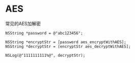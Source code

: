 # AES
常见的AES加解密

    NSString *password = @"abc123456";
    
    NSString *encryptStr = [password aes_encryptWithAES];
    NSString *decryptStr = [encryptStr aes_decryptWithAES];
    
    NSLog(@"1111111111%@", decryptStr);
